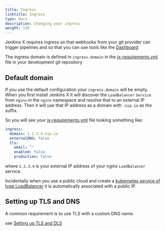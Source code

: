 ```yaml
---
title: Ingress
linktitle: Ingress
type: docs
description: Changing your ingress
weight: 120
---
```


Jenkins X requires ingress so that webhooks from your git provider can trigger pipelines and so that you can use tools like the [Dashboard](/v3/develop/ui/dashboard/)
                                    
The ingress domain is defined in `ingress.domain` in the [jx-requirements.yml](https://github.com/jenkins-x/jx-api/blob/master/docs/config.md#requirements) file in your development git repository

## Default domain

If you use the default configuration your `ingress.domain` will be empty. When you first install Jenkins X it will discover the `LoadBalancer` `Service` from `nginx` in the `nginx` namespace and resolve that to an external IP address. Then it will use that IP address as a domain with `.nip.io` as the suffix.

So you will see your [jx-requirements.yml](https://github.com/jenkins-x/jx-api/blob/master/docs/config.md#requirements) file looking something like:

```yaml
ingress:
  domain: 1.2.3.4.nip.io
  externalDNS: false
  tls:
    email: ""
    enabled: false
    production: false
```

where `1.2.3.4` is your external IP address of your nginx `LoadBalancer` service.

Incidentally when you use a public cloud and create a [kubernetes service of type LoadBalancer]() it is automatically associated with a public IP.

## Setting up TLS and DNS

A common requirement is to use TLS with a custom DNS name.

see [Setting up TLS and DLS](/v3/admin/guides/tls_dns/)